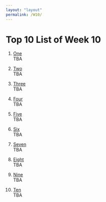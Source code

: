 ```yaml
---
layout: "layout"
permalink: /W10/
---
```


# Top 10 List of Week 10

1. [One](https://en.wikipedia.org/wiki/1)<br>
TBA

2. [Two](https://en.wikipedia.org/wiki/2)<br>
TBA

3. [Three](https://en.wikipedia.org/wiki/3)<br>
TBA

4. [Four](https://en.wikipedia.org/wiki/4)<br>
TBA

5. [Five](https://en.wikipedia.org/wiki/5)<br>
TBA

6. [Six](https://en.wikipedia.org/wiki/6)<br>
TBA

7. [Seven](https://en.wikipedia.org/wiki/7)<br>
TBA

8. [Eight](https://en.wikipedia.org/wiki/8)<br>
TBA

9. [Nine](https://en.wikipedia.org/wiki/9)<br>
TBA

10. [Ten](https://en.wikipedia.org/wiki/10)<br>
TBA

